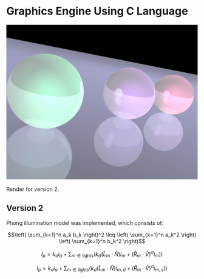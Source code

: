 # Graphics Engine Using C Language
![Spheres Render](image/spheres.PNG)

Render for version 2.

## Version 2
Phong illumination model was implemented, which consists of:

$$\left( \sum_{k=1}^n a_k b_k \right)^2 \leq \left( \sum_{k=1}^n a_k^2 \right) \left( \sum_{k=1}^n b_k^2 \right)$$


$$I_p = k_ai_a+\sum_{m\in \text{lights}}\left( k_d(\hat{L}_m\cdot\hat{N}) i_m + (\hat{R}_m\cdot\hat{V})^\alpha i_m) \right)$$

$$I_p = k_ai_a+\sum_{m\in \text{lights}}\left( k_d(\hat{L}_m\cdot\hat{N}) i_{m,d} + (\hat{R}_m\cdot\hat{V})^\alpha i_{m,s}) \right)$$
